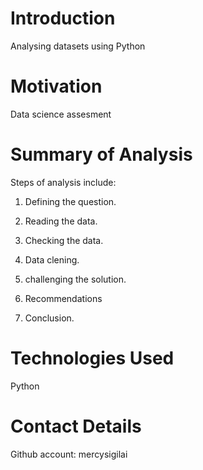 # Introduction
 
Analysing datasets using Python

# Motivation 

Data science assesment

# Summary of Analysis

Steps of analysis include:

1. Defining the question.

2. Reading the data.

3. Checking the data.

4. Data clening.

5. challenging the solution. 

6. Recommendations

7. Conclusion.

# Technologies Used

Python

# Contact Details

Github account: mercysigilai
